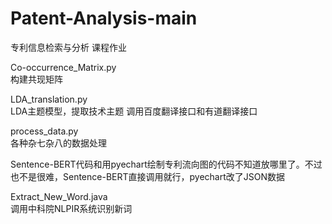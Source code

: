 # Patent-Analysis-main
专利信息检索与分析 课程作业

Co-occurrence_Matrix.py     
  构建共现矩阵

LDA_translation.py        
  LDA主题模型，提取技术主题
  调用百度翻译接口和有道翻译接口

process_data.py        
  各种杂七杂八的数据处理

Sentence-BERT代码和用pyechart绘制专利流向图的代码不知道放哪里了。不过也不是很难，Sentence-BERT直接调用就行，pyechart改了JSON数据

Extract_New_Word.java               
  调用中科院NLPIR系统识别新词
